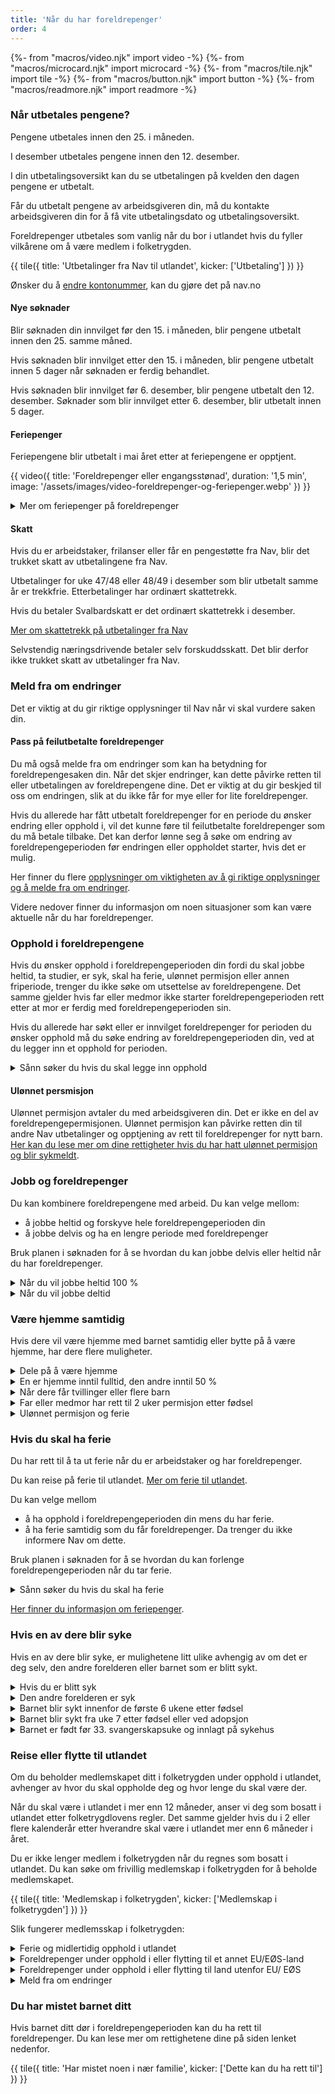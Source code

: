 ```yaml
---
title: 'Når du har foreldrepenger'
order: 4
---
```


{%- from "macros/video.njk" import video -%}
{%- from "macros/microcard.njk" import microcard -%}
{%- from "macros/tile.njk" import tile -%}
{%- from "macros/button.njk" import button -%}
{%- from "macros/readmore.njk" import readmore -%}

### Når utbetales pengene?

Pengene utbetales innen den 25. i måneden.

I desember utbetales pengene innen den 12. desember. 

I din utbetalingsoversikt kan du se utbetalingen på kvelden den dagen pengene er utbetalt.

Får du utbetalt pengene av arbeidsgiveren din, må du kontakte arbeidsgiveren din for å få vite utbetalingsdato og utbetalingsoversikt.

Foreldrepenger utbetales som vanlig når du bor i utlandet hvis du fyller vilkårene om å være medlem i folketrygden.

{{
  tile({ title: 'Utbetalinger fra Nav til utlandet',
  kicker: ['Utbetaling']
}) }}

Ønsker du å [endre kontonummer](#), kan du gjøre det på nav.no

#### Nye søknader

Blir søknaden din innvilget før den 15. i måneden, blir pengene utbetalt innen den 25. samme måned.

Hvis søknaden blir innvilget etter den 15. i måneden, blir pengene utbetalt innen 5 dager når søknaden er ferdig behandlet.

Hvis søknaden blir innvilget før 6. desember, blir pengene utbetalt den 12. desember. Søknader som blir innvilget etter 6. desember, blir utbetalt innen 5 dager.

#### Feriepenger

Feriepengene blir utbetalt i mai året etter at feriepengene er opptjent.

{{ video({ 
  title: 'Foreldrepenger eller engangsstønad', 
  duration: '1,5 min', 
  image: '/assets/images/video-foreldrepenger-og-feriepenger.webp' 
}) }}

<details class='readmore'>
  <summary>Mer om feriepenger på foreldrepenger</summary>
  {% prose %}{% endprose %}
</details>


#### Skatt

Hvis du er arbeidstaker, frilanser eller får en pengestøtte fra Nav, blir det trukket skatt av utbetalingene fra Nav.

Utbetalinger for uke 47/48 eller 48/49 i desember som blir utbetalt samme år er trekkfrie. Etterbetalinger har ordinært skattetrekk.

Hvis du betaler Svalbardskatt er det ordinært skattetrekk i desember.

[Mer om skattetrekk på utbetalinger fra Nav](#)

Selvstendig næringsdrivende betaler selv forskuddsskatt. Det blir derfor ikke trukket skatt av utbetalinger fra Nav.

### Meld fra om endringer

Det er viktig at du gir riktige opplysninger til Nav når vi skal vurdere saken din. 

#### Pass på feilutbetalte foreldrepenger

Du må også melde fra om endringer som kan ha betydning for foreldrepengesaken din. Når det skjer endringer, kan dette påvirke retten til eller utbetalingen av foreldrepengene dine. Det er viktig at du gir beskjed til oss om endringen, slik at du ikke får for mye eller for lite foreldrepenger.

Hvis du allerede har fått utbetalt foreldrepenger for en periode du ønsker endring eller opphold i, vil det kunne føre til feilutbetalte foreldrepenger som du må betale tilbake. Det kan derfor lønne seg å søke om endring av foreldrepengeperioden før endringen eller oppholdet starter, hvis det er mulig. 

Her finner du flere [opplysninger om viktigheten av å gi riktige opplysninger og å melde fra om endringer](#).

Videre nedover finner du informasjon om noen situasjoner som kan være aktuelle når du har foreldrepenger.

### Opphold i foreldrepengene

Hvis du ønsker opphold i foreldrepengeperioden din fordi du skal jobbe heltid, ta studier, er syk, skal ha ferie, ulønnet permisjon eller annen friperiode, trenger du ikke søke om utsettelse av foreldrepengene. Det samme gjelder hvis far eller medmor ikke starter foreldrepengeperioden rett etter at mor er ferdig med foreldrepengeperioden sin. 

Hvis du allerede har søkt eller er innvilget foreldrepenger for perioden du ønsker opphold må du søke endring av foreldrepengeperioden din, ved at du legger inn et opphold for perioden. 

<details class='readmore'>
  <summary>Sånn søker du hvis du skal legge inn opphold</summary>
  {% prose %}{% endprose %}
</details>

#### Ulønnet persmisjon

Ulønnet permisjon avtaler du med arbeidsgiveren din. Det er ikke en del av foreldrepengepermisjonen. Ulønnet permisjon kan påvirke retten din til andre Nav utbetalinger og opptjening av rett til foreldrepenger for nytt barn. [Her kan du lese mer om dine rettigheter hvis du har hatt ulønnet permisjon og blir sykmeldt](#).


### Jobb og foreldrepenger

Du kan kombinere foreldrepengene med arbeid. Du kan velge mellom:

* å jobbe heltid og forskyve hele foreldrepengeperioden din
* å jobbe delvis og ha en lengre periode med foreldrepenger

Bruk planen i søknaden for å se hvordan du kan jobbe delvis eller heltid når du har foreldrepenger. 

<div class='accordion'>
  <details>
    <summary>Når du vil jobbe heltid 100 %</summary>
    {% prose %}{% endprose %}
  </details>
  <details>
    <summary>Når du vil jobbe deltid</summary>
    {% prose %}{% endprose %}
  </details>
</div>

### Være hjemme samtidig

Hvis dere vil være hjemme med barnet samtidig eller bytte på å være hjemme, har dere flere muligheter.

<div class='accordion'>
  <details>
    <summary>Dele på å være hjemme</summary>
    {% prose %}{% endprose %}
  </details>
  <details>
    <summary>En er hjemme inntil fulltid, den andre inntil 50 %</summary>
    {% prose %}{% endprose %}
  </details>
  <details>
    <summary>Når dere får tvillinger eller flere barn</summary>
    {% prose %}{% endprose %}
  </details>
  <details>
    <summary>Far eller medmor har rett til 2 uker permisjon etter fødsel</summary>
    {% prose %}{% endprose %}
  </details>
  <details>
    <summary>Ulønnet permisjon og ferie</summary>
    {% prose %}{% endprose %}
  </details>
</div>

### Hvis du skal ha ferie

Du har rett til å ta ut ferie når du er arbeidstaker og har foreldrepenger.

Du kan reise på ferie til utlandet. [Mer om ferie til utlandet](#).

Du kan velge mellom

* å ha opphold i foreldrepengeperioden din mens du har ferie.
* å ha ferie samtidig som du får foreldrepenger. Da trenger du ikke informere Nav om dette.

Bruk planen i søknaden for å se hvordan du kan forlenge foreldrepengeperioden når du tar ferie.

<details class='readmore'>
  <summary>Sånn søker du hvis du skal ha ferie</summary>
  {% prose %}{% endprose %}
</details>

[Her finner du informasjon om feriepenger](#).

### Hvis en av dere blir syke

Hvis en av dere blir syke, er mulighetene litt ulike avhengig av om det er deg selv, den andre forelderen eller barnet som er blitt sykt.

<div class='accordion'>
  <details>
    <summary>Hvis du er blitt syk</summary>
    {% prose %}{% endprose %}
  </details>
  <details>
    <summary>Den andre forelderen er syk</summary>
    {% prose %}{% endprose %}
  </details>
  <details>
    <summary>Barnet blir sykt innenfor de første 6 ukene etter fødsel</summary>
    {% prose %}{% endprose %}
  </details>
  <details>
    <summary>Barnet blir sykt fra uke 7 etter fødsel eller ved adopsjon</summary>
    {% prose %}{% endprose %}
  </details>
  <details>
    <summary>Barnet er født før 33. svangerskapsuke og innlagt på sykehus</summary>
    {% prose %}{% endprose %}
  </details>
</div>

### Reise eller flytte til utlandet

Om du beholder medlemskapet ditt i folketrygden under opphold i utlandet, avhenger av hvor du skal oppholde deg og hvor lenge du skal være der.

Når du skal være i utlandet i mer enn 12 måneder, anser vi deg som bosatt i utlandet etter folketrygdlovens regler. Det samme gjelder hvis du i 2 eller flere kalenderår etter hverandre skal være i utlandet mer enn 6 måneder i året.

Du er ikke lenger medlem i folketrygden når du regnes som bosatt i utlandet. Du kan søke om frivillig medlemskap i folketrygden for å beholde medlemskapet.

{{
  tile({ title: 'Medlemskap i folketrygden',
  kicker: ['Medlemskap i folketrygden']
}) }}

Slik fungerer medlemsskap i folketrygden:

<div class='accordion'>
  <details>
    <summary>Ferie og midlertidig opphold i utlandet</summary>
    {% prose %}{% endprose %}
  </details>
  <details>
    <summary>Foreldrepenger under opphold i eller flytting til et annet EU/EØS-land</summary>
    {% prose %}{% endprose %}
  </details>
  <details>
    <summary>Foreldrepenger under opphold i eller flytting til land utenfor EU/ EØS</summary>
    {% prose %}{% endprose %}
  </details>
  <details>
    <summary>Meld fra om endringer</summary>
    {% prose %}{% endprose %}
  </details>
</div>


### Du har mistet barnet ditt

Hvis barnet ditt dør i foreldrepengeperioden kan du ha rett til foreldrepenger. Du kan lese mer om rettighetene dine på siden lenket nedenfor. 

{{
  tile({ title: 'Har mistet noen i nær familie',
  kicker: ['Dette kan du ha rett til']
}) }}

